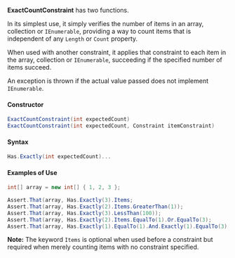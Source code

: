 **ExactCountConstraint** has two functions. 

In its simplest use, it simply verifies the number of items in an array, collection or `IEnumerable`, providing a way to count items that is independent of any `Length` or `Count` property.

When used with another constraint, it applies that constraint to each item in the array, collection or  `IEnumerable`, succeeding if the specified number of items succeed. 

An exception is thrown if the actual value passed does not implement `IEnumerable`.

#### Constructor

```C#
ExactCountConstraint(int expectedCount)
ExactCountConstraint(int expectedCount, Constraint itemConstraint)
```

#### Syntax

```C#
Has.Exactly(int expectedCount)...
```

#### Examples of Use

```C#
int[] array = new int[] { 1, 2, 3 };

Assert.That(array, Has.Exactly(3).Items;
Assert.That(array, Has.Exactly(2).Items.GreaterThan(1));
Assert.That(array, Has.Exactly(3).LessThan(100));
Assert.That(array, Has.Exactly(2).Items.EqualTo(1).Or.EqualTo(3);
Assert.That(array, Has.Exactly(1).EqualTo(1).And.Exactly(1).EqualTo(3);
```

**Note:** The keyword `Items` is optional when used before a constraint but required when  merely counting items with no constraint specified.

